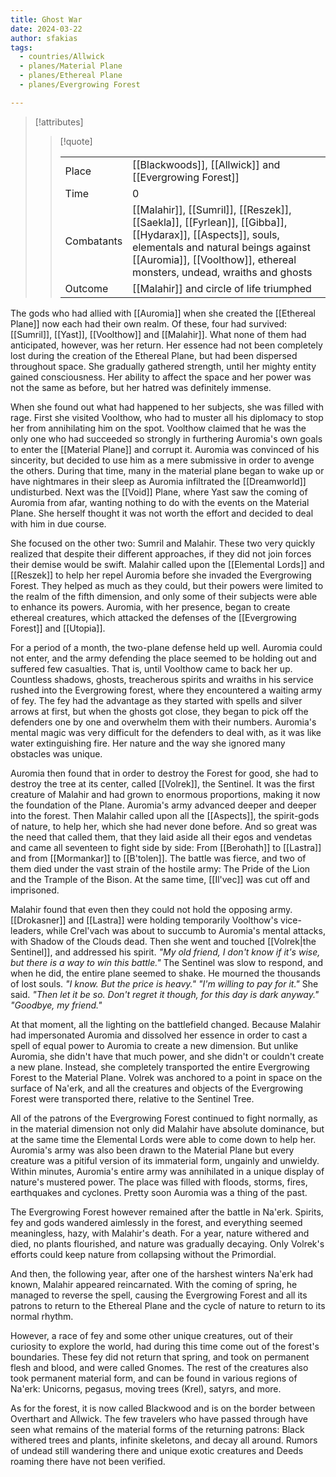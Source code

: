 ```yaml
---
title: Ghost War
date: 2024-03-22
author: sfakias
tags:
  - countries/Allwick
  - planes/Material Plane
  - planes/Ethereal Plane
  - planes/Evergrowing Forest

---
```

> [!attributes]
> 
> > [!quote]
> >
> > | | |
> > | --- | --- |
> > | Place | [[Blackwoods]], [[Allwick]] and [[Evergrowing Forest]] |
> > | Time | 0 |
> > | Combatants | [[Malahir]], [[Sumril]], [[Reszek]], [[Saekla]], [[Fyrlean]], [[Gibba]], [[Hydarax]], [[Aspects]], souls, elementals and natural beings against [[Auromia]], [[Voolthow]], ethereal monsters, undead, wraiths and ghosts |
> > | Outcome | [[Malahir]] and circle of life triumphed |

The gods who had allied with [[Auromia]] when she created the [[Ethereal Plane]] now each had their own realm. Of these, four had survived: [[Sumril]], [[Yast]], [[Voolthow]] and [[Malahir]]. What none of them had anticipated, however, was her return. Her essence had not been completely lost during the creation of the Ethereal Plane, but had been dispersed throughout space. She gradually gathered strength, until her mighty entity gained consciousness. Her ability to affect the space and her power was not the same as before, but her hatred was definitely immense.

When she found out what had happened to her subjects, she was filled with rage. First she visited Voolthow, who had to muster all his diplomacy to stop her from annihilating him on the spot. Voolthow claimed that he was the only one who had succeeded so strongly in furthering Auromia's own goals to enter the [[Material Plane]] and corrupt it. Auromia was convinced of his sincerity, but decided to use him as a mere submissive in order to avenge the others. During that time, many in the material plane began to wake up or have nightmares in their sleep as Auromia infiltrated the [[Dreamworld]] undisturbed. Next was the [[Void]] Plane, where Yast saw the coming of Auromia from afar, wanting nothing to do with the events on the Material Plane. She herself thought it was not worth the effort and decided to deal with him in due course.

She focused on the other two: Sumril and Malahir. These two very quickly realized that despite their different approaches, if they did not join forces their demise would be swift. Malahir called upon the [[Elemental Lords]] and [[Reszek]] to help her repel Auromia before she invaded the Evergrowing Forest. They helped as much as they could, but their powers were limited to the realm of the fifth dimension, and only some of their subjects were able to enhance its powers. Auromia, with her presence, began to create ethereal creatures, which attacked the defenses of the [[Evergrowing Forest]] and [[Utopia]].

For a period of a month, the two-plane defense held up well. Auromia could not enter, and the army defending the place seemed to be holding out and suffered few casualties. That is, until Voolthow came to back her up. Countless shadows, ghosts, treacherous spirits and wraiths in his service rushed into the Evergrowing forest, where they encountered a waiting army of fey. The fey had the advantage as they started with spells and silver arrows at first, but when the ghosts got close, they began to pick off the defenders one by one and overwhelm them with their numbers. Auromia's mental magic was very difficult for the defenders to deal with, as it was like water extinguishing fire. Her nature and the way she ignored many obstacles was unique.

Auromia then found that in order to destroy the Forest for good, she had to destroy the tree at its center, called [[Volrek]], the Sentinel. It was the first creature of Malahir and had grown to enormous proportions, making it now the foundation of the Plane. Auromia's army advanced deeper and deeper into the forest. Then Malahir called upon all the [[Aspects]], the spirit-gods of nature, to help her, which she had never done before. And so great was the need that called them, that they laid aside all their egos and vendetas and came all seventeen to fight side by side: From [[Berohath]] to [[Lastra]] and from [[Mormankar]] to [[B'tolen]]. The battle was fierce, and two of them died under the vast strain of the hostile army: The Pride of the Lion and the Trample of the Bison. At the same time, [[Il'vec]] was cut off and imprisoned.

Malahir found that even then they could not hold the opposing army. [[Drokasner]] and [[Lastra]] were holding temporarily Voolthow's vice-leaders, while Crel'vach was about to succumb to Auromia's mental attacks, with Shadow of the Clouds dead. Then she went and touched [[Volrek|the Sentinel]], and addressed his spirit.
_"My old friend, I don't know if it's wise, but there is a way to win this battle."_
The Sentinel was slow to respond, and when he did, the entire plane seemed to shake. He mourned the thousands of lost souls. _"I know. But the price is heavy."_
_"I'm willing to pay for it."_ She said.
_"Then let it be so. Don't regret it though, for this day is dark anyway."_
_"Goodbye, my friend."_

At that moment, all the lighting on the battlefield changed. Because Malahir had impersonated Auromia and dissolved her essence in order to cast a spell of equal power to Auromia to create a new dimension. But unlike Auromia, she didn't have that much power, and she didn't or couldn't create a new plane. Instead, she completely transported the entire Evergrowing Forest to the Material Plane. Volrek was anchored to a point in space on the surface of Na'erk, and all the creatures and objects of the Evergrowing Forest were transported there, relative to the Sentinel Tree.

All of the patrons of the Evergrowing Forest continued to fight normally, as in the material dimension not only did Malahir have absolute dominance, but at the same time the Elemental Lords were able to come down to help her. Auromia's army was also been drawn to the Material Plane but every creature was a pitiful version of its immaterial form, ungainly and unwieldy. Within minutes, Auromia's entire army was annihilated in a unique display of nature's mustered power. The place was filled with floods, storms, fires, earthquakes and cyclones. Pretty soon Auromia was a thing of the past.

The Evergrowing Forest however remained after the battle in Na'erk. Spirits, fey and gods wandered aimlessly in the forest, and everything seemed meaningless, hazy, with Malahir's death. For a year, nature withered and died, no plants flourished, and nature was gradually decaying. Only Volrek's efforts could keep nature from collapsing without the Primordial.

And then, the following year, after one of the harshest winters Na'erk had known, Malahir appeared reincarnated. With the coming of spring, he managed to reverse the spell, causing the Evergrowing Forest and all its patrons to return to the Ethereal Plane and the cycle of nature to return to its normal rhythm.

However, a race of fey and some other unique creatures, out of their curiosity to explore the world, had during this time come out of the forest's boundaries. These fey did not return that spring, and took on permanent flesh and blood, and were called Gnomes. The rest of the creatures also took permanent material form, and can be found in various regions of Na'erk: Unicorns, pegasus, moving trees (Krel), satyrs, and more.

As for the forest, it is now called Blackwood and is on the border between Overthart and Allwick. The few travelers who have passed through have seen what remains of the material forms of the returning patrons: Black withered trees and plants, infinite skeletons, and decay all around. Rumors of undead still wandering there and unique exotic creatures and Deeds roaming there have not been verified.